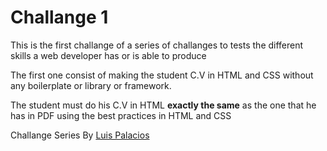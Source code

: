 # Challange 1
This is the first challange of a series of challanges to tests the different skills a web developer has or is able to produce  

The first one consist of making the student C.V in HTML and CSS without any boilerplate or library or framework.  

The student must do his C.V in HTML **exactly the same** as the one that he has in PDF using the best practices in HTML and CSS

Challange Series By [Luis Palacios](http://luispalacios.ninja)
